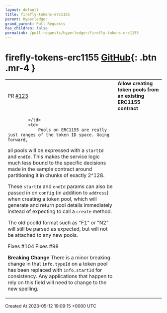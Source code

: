 ```yaml
---
layout: default
title: firefly-tokens-erc1155
parent: Hyperledger
grand_parent: Pull Requests
has_children: false
permalink: /pull-requests/hyperledger/firefly-tokens-erc1155
---
```


# firefly-tokens-erc1155 <span class="fs-3 right-align">[GitHub](https://github.com/hyperledger/firefly-tokens-erc1155){: .btn .mr-4 }</span>


<div>
    <table>
        <tr>
            <td>
                PR <a href="https://github.com/hyperledger/firefly-tokens-erc1155/pull/123" class=".btn">#123</a>
            </td>
            <td>
                <b>
                    Allow creating token pools from an existing ERC1155 contract
                </b>
            </td>
        </tr>
        <tr>
            <td>
                
            </td>
            <td>
                Pools on ERC1155 are really just ranges of the token ID space. Going forward,
all pools will be expressed with a `startId` and `endId`. This makes the service
logic much less bound to the specific decisions made in the sample contract
around partitioning it in chunks of exactly 2^128.

These `startId` and `endId` params can also be passed in on `config` (in
addition to `address`) when creating a token pool, which will generate and
return pool details immediately instead of expecting to call a `create` method.

The old poolId format such as "F1" or "N2" will still be parsed as expected,
but will not be attached to any new pools.

Fixes #104
Fixes #98

**Breaking Change**
There is a minor breaking change in that `info.typeId` on a token pool has
been replaced with `info.startId` for consistency. Any applications that happen
to rely on this field will need to change to the new spelling.
            </td>
        </tr>
    </table>
    <div class="right-align">
        Created At 2023-05-12 19:09:15 +0000 UTC
    </div>
</div>

